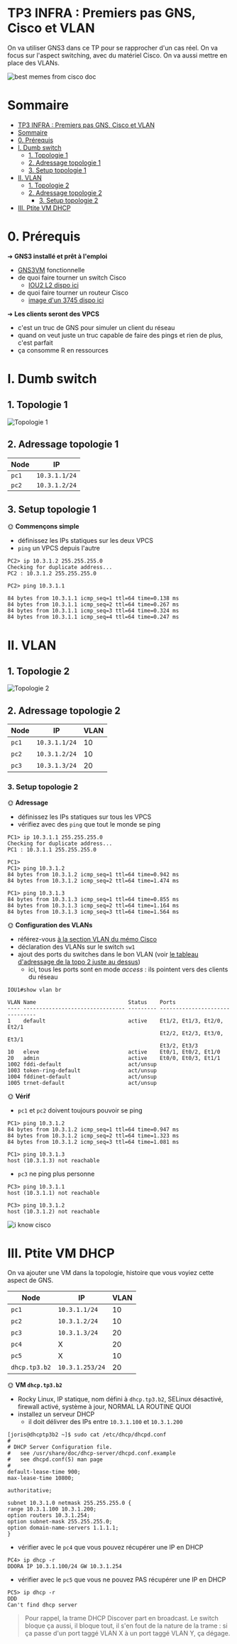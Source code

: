 # TP3 INFRA : Premiers pas GNS, Cisco et VLAN

On va utiliser GNS3 dans ce TP pour se rapprocher d'un cas réel. On va focus sur l'aspect switching, avec du matériel Cisco. On va aussi mettre en place des VLANs.

![best memes from cisco doc](./pics/the-best-memes-come-from-cisco-documentation.jpg)

# Sommaire

- [TP3 INFRA : Premiers pas GNS, Cisco et VLAN](#tp3-infra--premiers-pas-gns-cisco-et-vlan)
- [Sommaire](#sommaire)
- [0. Prérequis](#0-prérequis)
- [I. Dumb switch](#i-dumb-switch)
  - [1. Topologie 1](#1-topologie-1)
  - [2. Adressage topologie 1](#2-adressage-topologie-1)
  - [3. Setup topologie 1](#3-setup-topologie-1)
- [II. VLAN](#ii-vlan)
  - [1. Topologie 2](#1-topologie-2)
  - [2. Adressage topologie 2](#2-adressage-topologie-2)
    - [3. Setup topologie 2](#3-setup-topologie-2)
- [III. Ptite VM DHCP](#iii-ptite-vm-dhcp)

# 0. Prérequis

➜ **GNS3 installé et prêt à l'emploi**

- [GNS3VM](https://www.gns3.com/software/download-vm) fonctionnelle
- de quoi faire tourner un switch Cisco
  - [IOU2 L2 dispo ici](http://dl.nextadmin.net/dl/EVE-NG-image/iol/bin/i86bi_linux_l2-adventerprisek9-ms.SSA.high_iron_20180510.bin)
- de quoi faire tourner un routeur Cisco
  - [image d'un 3745 dispo ici](http://dl.nextadmin.net/dl/EVE-NG-image/dynamips/c3725-adventerprisek9-mz.124-15.T14.image)

➜ **Les clients seront des VPCS**

- c'est un truc de GNS pour simuler un client du réseau
- quand on veut juste un truc capable de faire des pings et rien de plus, c'est parfait
- ça consomme R en ressources

# I. Dumb switch

## 1. Topologie 1

![Topologie 1](./pics/topo1.png)

## 2. Adressage topologie 1

| Node  | IP            |
| ----- | ------------- |
| `pc1` | `10.3.1.1/24` |
| `pc2` | `10.3.1.2/24` |

## 3. Setup topologie 1

🌞 **Commençons simple**

- définissez les IPs statiques sur les deux VPCS
- `ping` un VPCS depuis l'autre

```
PC2> ip 10.3.1.2 255.255.255.0
Checking for duplicate address...
PC2 : 10.3.1.2 255.255.255.0

PC2> ping 10.3.1.1

84 bytes from 10.3.1.1 icmp_seq=1 ttl=64 time=0.138 ms
84 bytes from 10.3.1.1 icmp_seq=2 ttl=64 time=0.267 ms
84 bytes from 10.3.1.1 icmp_seq=3 ttl=64 time=0.324 ms
84 bytes from 10.3.1.1 icmp_seq=4 ttl=64 time=0.247 ms
```

# II. VLAN

## 1. Topologie 2

![Topologie 2](./pics/topo2.png)

## 2. Adressage topologie 2

| Node  | IP            | VLAN |
| ----- | ------------- | ---- |
| `pc1` | `10.3.1.1/24` | 10   |
| `pc2` | `10.3.1.2/24` | 10   |
| `pc3` | `10.3.1.3/24` | 20   |

### 3. Setup topologie 2

🌞 **Adressage**

- définissez les IPs statiques sur tous les VPCS
- vérifiez avec des `ping` que tout le monde se ping

```
PC1> ip 10.3.1.1 255.255.255.0
Checking for duplicate address...
PC1 : 10.3.1.1 255.255.255.0

PC1>
PC1> ping 10.3.1.2
84 bytes from 10.3.1.2 icmp_seq=1 ttl=64 time=0.942 ms
84 bytes from 10.3.1.2 icmp_seq=2 ttl=64 time=1.474 ms

PC1> ping 10.3.1.3
84 bytes from 10.3.1.3 icmp_seq=1 ttl=64 time=0.855 ms
84 bytes from 10.3.1.3 icmp_seq=2 ttl=64 time=1.164 ms
84 bytes from 10.3.1.3 icmp_seq=3 ttl=64 time=1.564 ms
```

🌞 **Configuration des VLANs**

- référez-vous [à la section VLAN du mémo Cisco](../../cours/memo/memo_cisco.md#8-vlan)
- déclaration des VLANs sur le switch `sw1`
- ajout des ports du switches dans le bon VLAN (voir [le tableau d'adressage de la topo 2 juste au dessus](#2-adressage-topologie-2))
  - ici, tous les ports sont en mode *access* : ils pointent vers des clients du réseau

```
IOU1#show vlan br

VLAN Name                             Status    Ports
---- -------------------------------- --------- -------------------------------
1    default                          active    Et1/2, Et1/3, Et2/0, Et2/1
                                                Et2/2, Et2/3, Et3/0, Et3/1
                                                Et3/2, Et3/3
10   eleve                            active    Et0/1, Et0/2, Et1/0
20   admin                            active    Et0/0, Et0/3, Et1/1
1002 fddi-default                     act/unsup
1003 token-ring-default               act/unsup
1004 fddinet-default                  act/unsup
1005 trnet-default                    act/unsup 
```

🌞 **Vérif**

- `pc1` et `pc2` doivent toujours pouvoir se ping

```
PC1> ping 10.3.1.2
84 bytes from 10.3.1.2 icmp_seq=1 ttl=64 time=0.947 ms
84 bytes from 10.3.1.2 icmp_seq=2 ttl=64 time=1.323 ms
84 bytes from 10.3.1.2 icmp_seq=3 ttl=64 time=1.081 ms

PC1> ping 10.3.1.3
host (10.3.1.3) not reachable
```

- `pc3` ne ping plus personne

```
PC3> ping 10.3.1.1
host (10.3.1.1) not reachable

PC3> ping 10.3.1.2
host (10.3.1.2) not reachable
```

![i know cisco](./pics/i_know.jpeg)

# III. Ptite VM DHCP

On va ajouter une VM dans la topologie, histoire que vous voyiez cette aspect de GNS.

| Node          | IP              | VLAN |
| ------------- | --------------- | ---- |
| `pc1`         | `10.3.1.1/24`   | 10   |
| `pc2`         | `10.3.1.2/24`   | 10   |
| `pc3`         | `10.3.1.3/24`   | 20   |
| `pc4`         | X               | 20   |
| `pc5`         | X               | 10   |
| `dhcp.tp3.b2` | `10.3.1.253/24` | 20   |

🌞 **VM `dhcp.tp3.b2`**

- Rocky Linux, IP statique, nom défini à `dhcp.tp3.b2`, SELinux désactivé, firewall activé, système à jour, NORMAL LA ROUTINE QUOI
- installez un serveur DHCP
  - il doit délivrer des IPs entre `10.3.1.100` et `10.3.1.200`

```
[joris@dhcptp3b2 ~]$ sudo cat /etc/dhcp/dhcpd.conf
#
# DHCP Server Configuration file.
#   see /usr/share/doc/dhcp-server/dhcpd.conf.example
#   see dhcpd.conf(5) man page
#
default-lease-time 900;
max-lease-time 10800;

authoritative;

subnet 10.3.1.0 netmask 255.255.255.0 {
range 10.3.1.100 10.3.1.200;
option routers 10.3.1.254;
option subnet-mask 255.255.255.0;
option domain-name-servers 1.1.1.1;
}
```

- vérifier avec le `pc4` que vous pouvez récupérer une IP en DHCP

```
PC4> ip dhcp -r
DDORA IP 10.3.1.100/24 GW 10.3.1.254
```

- vérifier avec le `pc5` que vous ne pouvez PAS récupérer une IP en DHCP

```
PC5> ip dhcp -r
DDD
Can't find dhcp server
```

> Pour rappel, la trame DHCP Discover part en broadcast. Le switch bloque ça aussi, il bloque tout, il s'en fout de la nature de la trame : si ça passe d'un port taggé VLAN X à un port taggé VLAN Y, ça dégage.